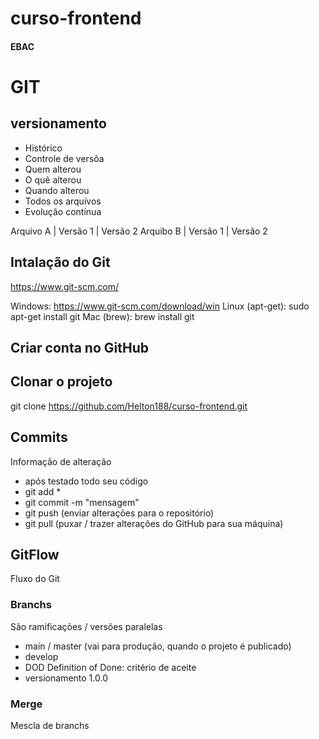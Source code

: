 # curso-frontend
#### EBAC

# GIT
## versionamento
 - Histórico
 - Controle de versõa
 - Quem alterou
 - O quê alterou
 - Quando alterou
 - Todos os arquivos
 - Evolução contínua

 Arquivo A | Versão 1 | Versão 2
 Arquibo B | Versão 1 | Versão 2

 ## Intalação do Git
 https://www.git-scm.com/

 Windows: https://www.git-scm.com/download/win
 Linux (apt-get): sudo apt-get install git
 Mac (brew): brew install git

 ## Criar conta no GitHub

 ## Clonar o projeto
 git clone https://github.com/Helton188/curso-frontend.git

 ## Commits
 Informação de alteração
 - após testado todo seu código
 - git add *
 - git commit -m "mensagem"
 - git push (enviar alterações para o repositório)
 - git pull (puxar / trazer alterações do GitHub para sua máquina)

## GitFlow
Fluxo do Git

### Branchs
São ramificações / versões paralelas

- main / master (vai para produção, quando o projeto é publicado)
- develop
- DOD Definition of Done: critério de aceite
- versionamento 1.0.0

### Merge
Mescla de branchs
